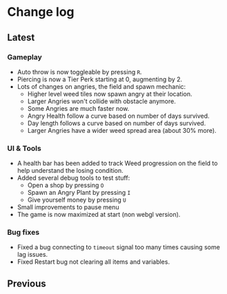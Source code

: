 # Change log

## Latest

### Gameplay
- Auto throw is now toggleable by pressing `R`.
- Piercing is now a Tier Perk starting at 0, augmenting by 2.
- Lots of changes on angries, the field and spawn mechanic:
  - Higher level weed tiles now spawn angry at their location.
  - Larger Angries won't collide with obstacle anymore.
  - Some Angries are much faster now.
  - Angry Health follow a curve based on number of days survived.
  - Day length follows a curve based on number of days survived.
  - Larger Angries have a wider weed spread area (about 30% more).

### UI & Tools
- A health bar has been added to track Weed progression on the field to help understand the losing condition.
- Added several debug tools to test stuff:
  - Open a shop by pressing `O`
  - Spawn an Angry Plant by pressing `I`
  - Give yourself money by pressing `U`
- Small improvements to pause menu
- The game is now maximized at start (non webgl version).

### Bug fixes
- Fixed a bug connecting to `timeout` signal too many times causing some lag issues.
- Fixed Restart bug not clearing all items and variables.


## Previous